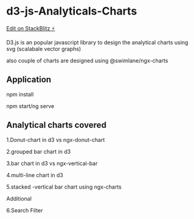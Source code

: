 # d3-js-Analyticals-Charts

[Edit on StackBlitz ⚡️](https://stackblitz.com/edit/angular-r15-k3u3uw)


D3.js is an popular javascript library to design the analytical charts using svg (scalabale vector graphs)

also couple of  charts are designed using @swimlane/ngx-charts

Application
-------------

npm install

npm start/ng serve


Analytical charts covered
--------------
1.Donut-chart in d3 vs ngx-donut-chart

2.grouped bar chart in d3

3.bar chart in d3 vs ngx-vertical-bar

4.multi-line chart in d3

5.stacked -vertical bar chart using ngx-charts


Additional

6.Search Filter

